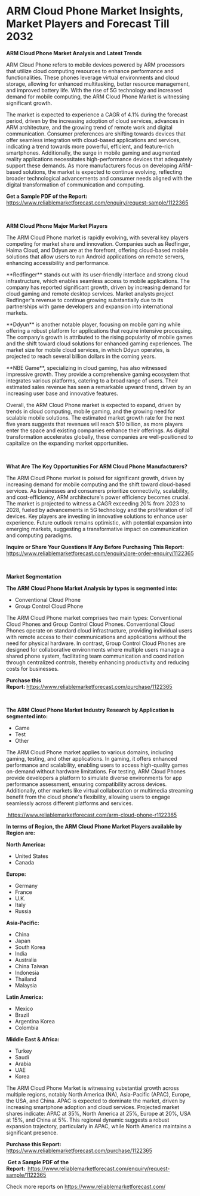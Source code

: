 <p><h1>ARM Cloud Phone Market Insights, Market Players and Forecast Till 2032</h1></p><p><strong>ARM Cloud Phone Market Analysis and Latest Trends</strong></p>
<p><p>ARM Cloud Phone refers to mobile devices powered by ARM processors that utilize cloud computing resources to enhance performance and functionalities. These phones leverage virtual environments and cloud storage, allowing for enhanced multitasking, better resource management, and improved battery life. With the rise of 5G technology and increased demand for mobile computing, the ARM Cloud Phone Market is witnessing significant growth.</p><p>The market is expected to experience a CAGR of 4.1% during the forecast period, driven by the increasing adoption of cloud services, advances in ARM architecture, and the growing trend of remote work and digital communication. Consumer preferences are shifting towards devices that offer seamless integration with cloud-based applications and services, indicating a trend towards more powerful, efficient, and feature-rich smartphones. Additionally, the surge in mobile gaming and augmented reality applications necessitates high-performance devices that adequately support these demands. As more manufacturers focus on developing ARM-based solutions, the market is expected to continue evolving, reflecting broader technological advancements and consumer needs aligned with the digital transformation of communication and computing.</p></p>
<p><strong>Get a Sample PDF of the Report:&nbsp;</strong> <a href="https://www.reliablemarketforecast.com/enquiry/request-sample/1122365?utm_campaign=2291&utm_medium=2&utm_source=Github&utm_content=ia&utm_term=11032025&utm_id=arm-cloud-phone">https://www.reliablemarketforecast.com/enquiry/request-sample/1122365</a></p>
<p>&nbsp;</p>
<p><strong>ARM Cloud Phone Major Market Players</strong></p>
<p><p>The ARM Cloud Phone market is rapidly evolving, with several key players competing for market share and innovation. Companies such as Redfinger, Haima Cloud, and Ddyun are at the forefront, offering cloud-based mobile solutions that allow users to run Android applications on remote servers, enhancing accessibility and performance.</p><p>**Redfinger** stands out with its user-friendly interface and strong cloud infrastructure, which enables seamless access to mobile applications. The company has reported significant growth, driven by increasing demand for cloud gaming and remote desktop services. Market analysts project Redfinger's revenue to continue growing substantially due to its partnerships with game developers and expansion into international markets.</p><p>**Ddyun** is another notable player, focusing on mobile gaming while offering a robust platform for applications that require intensive processing. The company’s growth is attributed to the rising popularity of mobile games and the shift toward cloud solutions for enhanced gaming experiences. The market size for mobile cloud services, in which Ddyun operates, is projected to reach several billion dollars in the coming years.</p><p>**NBE Game**, specializing in cloud gaming, has also witnessed impressive growth. They provide a comprehensive gaming ecosystem that integrates various platforms, catering to a broad range of users. Their estimated sales revenue has seen a remarkable upward trend, driven by an increasing user base and innovative features.</p><p>Overall, the ARM Cloud Phone market is expected to expand, driven by trends in cloud computing, mobile gaming, and the growing need for scalable mobile solutions. The estimated market growth rate for the next five years suggests that revenues will reach $10 billion, as more players enter the space and existing companies enhance their offerings. As digital transformation accelerates globally, these companies are well-positioned to capitalize on the expanding market opportunities.</p></p>
<p>&nbsp;</p>
<p><strong>What Are The Key Opportunities For ARM Cloud Phone Manufacturers?</strong></p>
<p><p>The ARM Cloud Phone market is poised for significant growth, driven by increasing demand for mobile computing and the shift toward cloud-based services. As businesses and consumers prioritize connectivity, scalability, and cost-efficiency, ARM architecture's power efficiency becomes crucial. The market is projected to witness a CAGR exceeding 20% from 2023 to 2028, fueled by advancements in 5G technology and the proliferation of IoT devices. Key players are investing in innovative solutions to enhance user experience. Future outlook remains optimistic, with potential expansion into emerging markets, suggesting a transformative impact on communication and computing paradigms.</p></p>
<p><strong>Inquire or Share Your Questions If Any Before Purchasing This Report:</strong> <a href="https://www.reliablemarketforecast.com/enquiry/pre-order-enquiry/1122365?utm_campaign=2291&utm_medium=2&utm_source=Github&utm_content=ia&utm_term=11032025&utm_id=arm-cloud-phone">https://www.reliablemarketforecast.com/enquiry/pre-order-enquiry/1122365</a></p>
<p>&nbsp;</p>
<p><strong>Market Segmentation</strong></p>
<p><strong>The ARM Cloud Phone Market Analysis by types is segmented into:</strong></p>
<p><ul><li>Conventional Cloud Phone</li><li>Group Control Cloud Phone</li></ul></p>
<p><p>The ARM Cloud Phone market comprises two main types: Conventional Cloud Phones and Group Control Cloud Phones. Conventional Cloud Phones operate on standard cloud infrastructure, providing individual users with remote access to their communications and applications without the need for physical hardware. In contrast, Group Control Cloud Phones are designed for collaborative environments where multiple users manage a shared phone system, facilitating team communication and coordination through centralized controls, thereby enhancing productivity and reducing costs for businesses.</p></p>
<p><strong>Purchase this Report:&nbsp;</strong><a href="https://www.reliablemarketforecast.com/purchase/1122365?utm_campaign=2291&utm_medium=2&utm_source=Github&utm_content=ia&utm_term=11032025&utm_id=arm-cloud-phone">https://www.reliablemarketforecast.com/purchase/1122365</a></p>
<p>&nbsp;</p>
<p><strong>The ARM Cloud Phone Market Industry Research by Application is segmented into:</strong></p>
<p><ul><li>Game</li><li>Test</li><li>Other</li></ul></p>
<p><p>The ARM Cloud Phone market applies to various domains, including gaming, testing, and other applications. In gaming, it offers enhanced performance and scalability, enabling users to access high-quality games on-demand without hardware limitations. For testing, ARM Cloud Phones provide developers a platform to simulate diverse environments for app performance assessment, ensuring compatibility across devices. Additionally, other markets like virtual collaboration or multimedia streaming benefit from the cloud phone's flexibility, allowing users to engage seamlessly across different platforms and services.</p></p>
<p><a href="https://www.reliablemarketforecast.com/arm-cloud-phone-r1122365?utm_campaign=2291&utm_medium=2&utm_source=Github&utm_content=ia&utm_term=11032025&utm_id=arm-cloud-phone">&nbsp;https://www.reliablemarketforecast.com/arm-cloud-phone-r1122365</a></p>
<p><strong>In terms of Region, the ARM Cloud Phone Market Players available by Region are:</strong></p>
<p>
    <p> <strong> North America: </strong>
        <ul>
            <li>United States</li>
            <li>Canada</li>
        </ul>
        </p> 
    <p> <strong> Europe: </strong>
        <ul>
            <li>Germany</li>
            <li>France</li>
            <li>U.K.</li>
            <li>Italy</li>
            <li>Russia</li>
        </ul>
        </p> 
    <p> <strong> Asia-Pacific: </strong>
        <ul>
            <li>China</li>
            <li>Japan</li>
            <li>South Korea</li>
            <li>India</li>
            <li>Australia</li>
            <li>China Taiwan</li>
            <li>Indonesia</li>
            <li>Thailand</li>
            <li>Malaysia</li>
        </ul>
        </p> 
    <p> <strong> Latin America: </strong>
        <ul>
            <li>Mexico</li>
            <li>Brazil</li>
            <li>Argentina Korea</li>
            <li>Colombia</li>
        </ul>
        </p> 
    <p> <strong> Middle East & Africa: </strong>
        <ul>
            <li>Turkey</li>
            <li>Saudi</li>
            <li>Arabia</li>
            <li>UAE</li>
            <li>Korea</li>
        </ul>
    </p>
    </p>
<p><p>The ARM Cloud Phone Market is witnessing substantial growth across multiple regions, notably North America (NA), Asia-Pacific (APAC), Europe, the USA, and China. APAC is expected to dominate the market, driven by increasing smartphone adoption and cloud services. Projected market shares indicate: APAC at 35%, North America at 25%, Europe at 20%, USA at 15%, and China at 5%. This regional dynamic suggests a robust expansion trajectory, particularly in APAC, while North America maintains a significant presence.</p></p>
<p><strong>Purchase this Report: </strong><a href="https://www.reliablemarketforecast.com/purchase/1122365?utm_campaign=2291&utm_medium=2&utm_source=Github&utm_content=ia&utm_term=11032025&utm_id=arm-cloud-phone">https://www.reliablemarketforecast.com/purchase/1122365</a></p>
<p>&nbsp;<strong>Get a Sample PDF of the Report:&nbsp;&nbsp;</strong><a href="https://www.reliablemarketforecast.com/enquiry/request-sample/1122365?utm_campaign=2291&utm_medium=2&utm_source=Github&utm_content=ia&utm_term=11032025&utm_id=arm-cloud-phone">https://www.reliablemarketforecast.com/enquiry/request-sample/1122365</a></p>
<p><strong></strong></p>
<p>Check more reports on <a href="https://www.reliablemarketforecast.com/?utm_campaign=2291&utm_medium=2&utm_source=Github&utm_content=ia&utm_term=11032025&utm_id=arm-cloud-phone">https://www.reliablemarketforecast.com/</a></p>